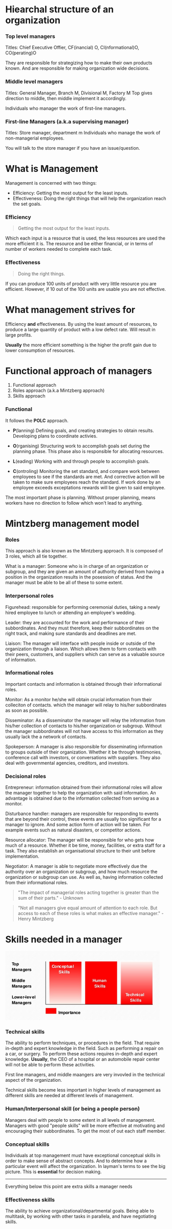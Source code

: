 # Hiearchal structure of an organization
### Top level managers
Titles: Chief Executive Offier, CF(inancial) O, CI(nformational)O, CO(perating)O

They are responsible for strategizing how to make their own products known. And 
are responsible for making organization wide decisions.

### Middle level managers
Titles: General Manager, Branch M, Divisional M, Factory M
Top gives direction to middle, then middle implement it accordingly.

Individuals who manager the work of first-line managers.

### First-line Managers (a.k.a supervising manager)
Titles: Store manager, department m
Individuals who manage the work of non-managerial employees.

You will talk to the store manager if you have an issue/question.

# What is Management
Management is concerned with two things:
- Efficiency: Getting the most output for the least inputs.
- Effectiveness: Doing the right things that will help the organization reach
the set goals.

### Efficiency
> Getting the most output for the least inputs.

Which each input is a resource that is used, the less resources are used the more
efficient it is. The resource and be either financial, or in terms of number of
workers needed to complete each task.

### Effectiveness
> Doing the right things.

If you can produce 100 units of product with very little resource you are efficient.
However, if 10 out of the 100 units are usable you are not effective. 

# What management strives for
Efficiency **and** effectiveness. By using the least amount of resources, to produce
a large quantity of product with a low defect rate. Will result in large profits.

**Usually** the more efficient something is the higher the profit gain due to lower
consumption of resources.

# Functional approach of managers
1. Functional approach
2. Roles approach (a.k.a Mintzberg approach)
3. Skills approach

### Functional 
It follows the **POLC** approach.
- **P**(lanning)
Defining goals, and creating strategies to obtain results. Developing plans to 
coordinate activies.

- **O**(rganising)
Structuring work to accomplish goals set during the planning phase. This phase also
is responsible for allocating resources.

- **L**(eading)
Working with and through people to accomplish goals.

- **C**(ontroling)
Monitoring the set standard, and compare work between employees to see if the
standards are met. And corrective action will be taken to make sure employees 
reach the standard. If work done by an employee exceeds exceptations rewards 
will be given to said employee.

The most important phase is planning. Without proper planning, means workers have
no direction to follow which won't lead to anything.

# Mintzberg management model
### Roles
This approach is also known as the Mintzberg approach. It is composed of 3 roles, which
all tie together. 

What is a manager: Someone who is in charge of an organization or subgroup, and they
are given an amount of authority derived from having a position in the organization results
in the posession of status.  And the manager must be able to be all of these to some extent.

### Interpersonal roles
Figurehead: responsible for performing ceremonial duties, taking a newly hired employee to lunch or
attending an employee's wedding.

Leader: they are accounted for the work and performance of their subbordinates. And they must therefore,
keep their subbordinates on the right track, and making sure standards and deadlines are met.

Liaison: The manager will interface with people inside or outside of the organization
through a liaison. Which allows them to form contacts with their peers, customers, and suppliers
which can serve as a valuable source of information.

### Informational roles
Important contacts and information is obtained through their informational roles.  

Monitor: As a monitor he/she will obtain crucial information from their colleciton of contacts. 
which the manager will relay to his/her subbordinates as soon as possible.

Disseminator: As a disseminator the manager will relay the information from his/her collection
of contacts to his/her organization or subgroup. Without the manager subbordinates will not
have access to this information as they usually lack the a network of contacts.

Spokeperson: A manager is also responsible for disseminating information to groups
outside of their organization. Whether it be through testimonies, conference
call with investors, or conversations with suppliers. They also deal with
governmental agencies, creditors, and investors. 

### Decisional roles
Entrepreneur: information obtained from their informational roles will allow the
manager together to help the organization with said information. An advantage
is obtained due to the information collected from serving as a monitor.

Disturbance handler: managers are responsible for responding to events that are
beyond their control, these events are usually too significant for a manager
to ignore. And some action form of action will be taken. For example events
such as natural disasters, or competitor actions.

Resource allocator: The manager will be responsible for who gets how much of
a resource.  Whether it be time, money, facilities, or extra staff for a task.
They also establish an organisational structure to their unit before implementation.

Negotiator: A manager is able to negotiate more effectively due the authority over an
organization or subgroup, and how much resource the organization or subgroup can use.
As well as, having information collected from their informational roles. 

> "The impact of managerial roles acting together is greater than the sum of their parts." - Unknown

> "Not all managers give equal amount of attention to each role. But access to 
> each of these roles is what makes an effective manager." - Henry Mintzberg

# Skills needed in a manager
<img src="images/Skills needed at different levels of management.png">

### Technical skills
The ability to perform techniques, or procedures in the field. That require 
in-depth and expert knowledge in the field. Such as performing a repair on a car, or
surgery. To perform these actions requires in-depth and expert knowledge. **Usually**,
the CEO of a hospital or an automobile repair center will not be able to perform these
activities.

First line managers, and middle maangers are very invovled in the technical aspect
of the organization.

Technical skills become less important in higher levels of management as different
skills are needed at different levels of management.

### Human/Interpersonal skill (or being a people person)
Managers deal with people to some extent in all levels of management. Managers
with good "people skills" will be more effective at motivating and encouraging
their subbordinates. To get the most of out each staff member.

### Conceptual skills
Individuals at top management must have exceptional conceptual skills in order
to make sense of abstract concepts. And to determine how a particular event
will affect the organization. In layman's terms to see the big picture. This is
**essential** for decision making.

---

Everything below this point are extra skills a manager needs

### Effectiveness skills
The ability to achieve organizational/departmental goals. Being able to multitask,
by working with other tasks in parallela, and have negotiating skills.

